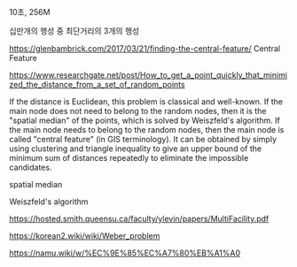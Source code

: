 10초, 256M

십만개의 행성 중 최단거리의 3개의 행성


https://glenbambrick.com/2017/03/21/finding-the-central-feature/
Central Feature

https://www.researchgate.net/post/How_to_get_a_point_quickly_that_minimized_the_distance_from_a_set_of_random_points


If the distance is Euclidean, this problem is classical and well-known.
If the main node does not need to belong to the random nodes, then it is the "spatial median" of the points, which is solved by Weiszfeld's algorithm.
If the main node needs to belong to the random nodes, then the main node is called "central feature" (in GIS terminology). It can be obtained by simply using clustering and triangle inequality to give an upper bound of the minimum sum of distances repeatedly to eliminate the impossible candidates.


spatial median

Weiszfeld's algorithm

https://hosted.smith.queensu.ca/faculty/ylevin/papers/MultiFacility.pdf


https://korean2.wiki/wiki/Weber_problem


https://namu.wiki/w/%EC%9E%85%EC%A7%80%EB%A1%A0
